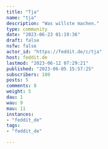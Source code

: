 ```yaml
---
title: "Tja" 
name: "tja"
description: "Was willste machen."
type: community
date: "2023-06-23 01:19:36"
draft: false
nsfw: false
actor_id: "https://feddit.de/c/tja"
host: feddit.de
lastmod: "2023-06-12 07:29:21"
published: "2023-06-05 15:57:25"
subscribers: 180
posts: 5
comments: 8
weight: 5
dau: 1
wau: 9
mau: 11
instances:
- "feddit_de"
tags: 
- "feddit_de"

---
```

